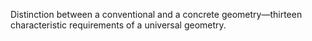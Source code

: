 Distinction between a conventional and a concrete geometry—thirteen characteristic requirements of a universal geometry.